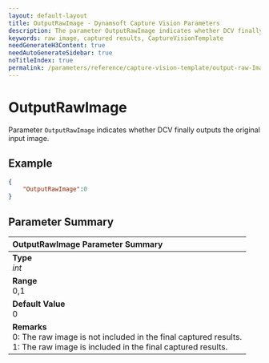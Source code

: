 ```yaml
---
layout: default-layout
title: OutputRawImage - Dynamsoft Capture Vision Parameters
description: The parameter OutputRawImage indicates whether DCV finally outputs the original input image.
keywords: raw image, captured results, CaptureVisionTemplate
needGenerateH3Content: true
needAutoGenerateSidebar: true
noTitleIndex: true
permalink: /parameters/reference/capture-vision-template/output-raw-Image.html
---
```


# OutputRawImage

Parameter `OutputRawImage` indicates whether DCV finally outputs the original input image.

## Example

```json
{
    "OutputRawImage":0
}
```

## Parameter Summary

| OutputRawImage Parameter Summary |
| :------------- |
| **Type**<br>*int* |
| **Range**<br>0,1 |
| **Default Value**<br>0 |
| **Remarks**<br>0: The raw image is not included in the final captured results.<br>1:  The raw image is included in the final captured results.|
